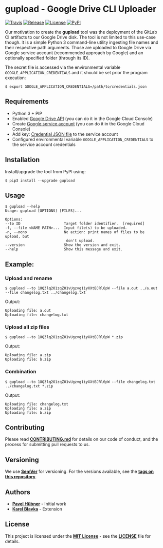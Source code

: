 # gupload - Google Drive CLI Uploader

[![Travis](https://img.shields.io/travis/hardwario/gupload/master.svg)](https://travis-ci.org/hardwario/gupload)
[![Release](https://img.shields.io/github/release/hardwario/gupload.svg)](https://github.com/hardwario/gupload/releases)
[![License](https://img.shields.io/github/license/hardwario/gupload.svg)](https://github.com/hardwario/gupload/blob/master/LICENSE)
[![PyPI](https://img.shields.io/pypi/v/gupload.svg)](https://pypi.org/project/gupload/)


Our motivation to create the **gupload** tool was the deployment of the GitLab CI artifacts to our Google Drive disk. The tool is not limited to this use-case though. It is a simple Python 3 command-line utility ingesting file names and their respective path arguments. Those are uploaded to Google Drive via Google service account (recommended approach by Google) and an optionally specified folder (through its ID).

The secret file is accessed via the environmental variable `GOOGLE_APPLICATION_CREDENTIALS` and it should be set prior the program execution:

    $ export GOOGLE_APPLICATION_CREDENTIALS=/path/to/credentials.json

## Requirements

* Python 3 + PIP
* Enabled [Google Drive API](https://console.cloud.google.com/marketplace/product/google/drive.googleapis.com?q=search&referrer=search&organizationId=0) (you can do it in the Google Cloud Console)
* Create [Google service account](https://console.cloud.google.com/iam-admin/serviceaccounts/create?project=mystical-sphinx-367722) (you can do it in the Google Cloud Console)
* Add key: [Credential JSON file](https://console.cloud.google.com/iam-admin/serviceaccounts/details/110709144618417045053;edit=true/keys?project=mystical-sphinx-367722) to the service account
* Configured environmental variable `GOOGLE_APPLICATION_CREDENTIALS` to the service account credentials

## Installation

Install/upgrade the tool from PyPI using:

    $ pip3 install --upgrade gupload

## Usage

    $ gupload --help
    Usage: gupload [OPTIONS] [FILES]...

    Options:
    --to ID                    Target folder identifier.  [required]
    -f, --file <NAME PATH>...  Input file(s) to be uploaded.
    -n, --nono                 No action: print names of files to be upload, but
                                don't upload.
    --version                  Show the version and exit.
    --help                     Show this message and exit.


## Example:

### Upload and rename

    $ gupload --to 1OQ3lq2O1zqZ01vUgzvg1iyXXtBJRl6pW --file a.out ../a.out --file changelog.txt ../changelog.txt

Output:

    Uploading file: a.out
    Uploading file: changelog.txt


### Upload all zip files

    $ gupload --to 1OQ3lq2O1zqZ01vUgzvg1iyXXtBJRl6pW *.zip

Output:

    Uploading file: a.zip
    Uploading file: b.zip

### Combination

    $ gupload --to 1OQ3lq2O1zqZ01vUgzvg1iyXXtBJRl6pW --file changelog.txt ../changelog.txt *.zip

Output:

    Uploading file: changelog.txt
    Uploading file: a.zip
    Uploading file: b.zip

## Contributing

Please read [**CONTRIBUTING.md**](https://github.com/hardwario/gupload/blob/master/CONTRIBUTING.md) for details on our code of conduct, and the process for submitting pull requests to us.

## Versioning

We use [**SemVer**](https://semver.org/) for versioning. For the versions available, see the [**tags on this repository**](https://github.com/hardwario/gupload/tags).

## Authors

* [**Pavel Hübner**](https://github.com/hubpav) - Initial work
* [**Karel Blavka**](https://github.com/blavka) - Extension

## License

This project is licensed under the [**MIT License**](https://opensource.org/licenses/MIT/) - see the [**LICENSE**](https://github.com/hardwario/gupload/blob/master/LICENSE) file for details.
